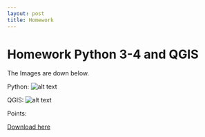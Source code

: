 ```yaml
---
layout: post
title: Homework
---
```


# Homework Python 3-4 and QGIS

The Images are down below.

Python: 
![alt text](/img/homeworkPython_Allacher_1002773.jpg)

QGIS:
![alt text](/img/CivilWarMap_Allacher_1002773.jpeg)


Points:

[Download here](/_data/7726.jpg.points)
